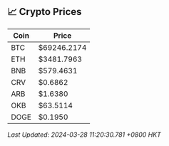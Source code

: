 ## 📈 Crypto Prices

| Coin | Price |
| ---- | ----- |
| BTC | $69246.2174 |
| ETH | $3481.7963 |
| BNB | $579.4631 |
| CRV | $0.6862 |
| ARB | $1.6380 |
| OKB | $63.5114 |
| DOGE | $0.1950 |

_Last Updated: 2024-03-28 11:20:30.781 +0800 HKT_
